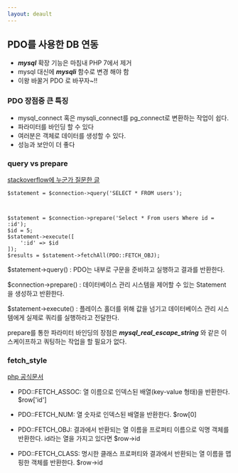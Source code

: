 ```yaml
---
layout: deault
---
```


## PDO를 사용한 DB 연동 

* ***mysql*** 확장 기능은 마침내 PHP 7에서 제거
* mysql 대신에 ***mysqli*** 함수로 변경 해야 함
* 이왕 바꿀거 PDO 로 바꾸자~!!


### PDO 장점중 큰 특징

* mysql_connect 혹은 mysqli_connect를 pg_connect로 변환하는 작업이 쉽다.
* 파라미터를 바인딩 할 수 있다
* 여러분은 객체로 데이터를 생성할 수 있다.
* 성능과 보안이 더 좋다


 
### query vs prepare

[stackoverflow에 누군가 질문한 글](http://stackoverflow.com/questions/4700623/pdos-query-vs-execute)

```
$statement = $connection->query('SELECT * FROM users');



$statement = $connection->prepare('Select * From users Where id = :id');
$id = 5;
$statement->execute([
    ':id' => $id
]);
$results = $statement->fetchAll(PDO::FETCH_OBJ);
```

$statement->query() : PDO는 내부로 구문을 준비하고 실행하고 결과를 반환한다.

$connection->prepare() :  데이터베이스 관리 시스템을 제어할 수 있는 Statement을 생성하고 반환한다.

$statement->execute() : 플레이스 홀더를 위해 값을 넘기고 데이터베이스 관리 시스템에게 실제로 쿼리를 실행하라고 전달한다.

prepare를 통한 파라미터 바인딩의 장점은  ***mysql_real_escape_string*** 와 같은 이스케이프하고 쿼팅하는 작업을
할 필요가 없다.


### fetch_style

[php 공식문서](http://php.net/manual/kr/pdostatement.fetch.php)

* PDO::FETCH_ASSOC: 열 이름으로 인덱스된 배열(key-value 형태)을 반환한다. $row['id']

* PDO::FETCH_NUM: 열 숫자로 인덱스된 배열을 반환한다. $row[0]

* PDO::FETCH_OBJ: 결과에서 반환되는 열 이름을 프로퍼티 이름으로 익명 객체를 반환한다. id라는 열을 가지고 있다면 $row->id

* PDO::FETCH_CLASS: 명시한 클래스 프로퍼티와 결과에서 반환되는 열 이름을 맵핑한 객체를 반환한다. $row->id


